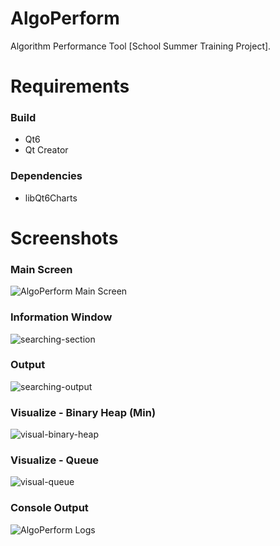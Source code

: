 # AlgoPerform
Algorithm Performance Tool [School Summer Training Project].

# Requirements
### Build
* Qt6
* Qt Creator

### Dependencies
* libQt6Charts

# Screenshots
### Main Screen
![AlgoPerform Main Screen](https://user-images.githubusercontent.com/47142137/141605292-3143ba3d-f6f7-4c9e-8ed8-42c1b33ab637.png)

### Information Window
![searching-section](https://user-images.githubusercontent.com/47142137/141605314-bde08816-6aad-4412-b715-eebc33165cd9.png)

### Output
![searching-output](https://user-images.githubusercontent.com/47142137/141605316-a8ce5750-08be-4b08-b706-9266933f63c7.png)

### Visualize - Binary Heap (Min)
![visual-binary-heap](https://user-images.githubusercontent.com/47142137/141605317-0696b0cf-3115-46e8-a119-c2cd7248a57e.png)

### Visualize - Queue
![visual-queue](https://user-images.githubusercontent.com/47142137/141605324-9b507df2-9d50-474b-8837-0e73a57002af.png)

### Console Output
![AlgoPerform Logs](https://user-images.githubusercontent.com/47142137/141605336-97cb5db7-5bbe-4804-ae63-96ab8feef2ee.png)
